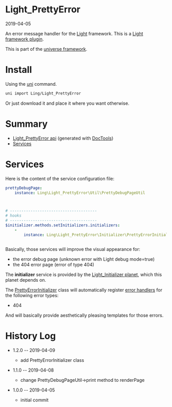 Light_PrettyError
===========
2019-04-05



An error message handler for the [Light](https://github.com/lingtalfi/Light) framework.
This is a [Light framework plugin](https://github.com/lingtalfi/Light/blob/master/doc/pages/plugin.md).


This is part of the [universe framework](https://github.com/karayabin/universe-snapshot).




Install
==========
Using the [uni](https://github.com/lingtalfi/universe-naive-importer) command.
```bash
uni import Ling/Light_PrettyError
```

Or just download it and place it where you want otherwise.






Summary
===========
- [Light_PrettyError api](https://github.com/lingtalfi/Light_PrettyError/blob/master/doc/api/Ling/Light_PrettyError.md) (generated with [DocTools](https://github.com/lingtalfi/DocTools))
- [Services](#services)



Services
=========

Here is the content of the service configuration file:

```yaml
prettyDebugPage:
    instance: Ling\Light_PrettyError\Util\PrettyDebugPageUtil



# --------------------------------------
# hooks
# --------------------------------------
$initializer.methods.setInitializers.initializers:
    -
        instance: Ling\Light_PrettyError\Initializer\PrettyErrorInitializer



```

Basically, those services will improve the visual appearance for:

- the error debug page (unknown error with Light debug mode=true)
- the 404 error page (error of type 404)


The **initializer** service is provided by the [Light_Initializer planet](https://github.com/lingtalfi/Light_Initializer), which this planet depends on.


The [PrettyErrorInitializer](https://github.com/lingtalfi/Light_PrettyError/blob/master/doc/api/Ling/Light_PrettyError/Initializer/PrettyErrorInitializer.md) class will
automatically register [error handlers](https://github.com/lingtalfi/Light/blob/master/doc/api/Ling/Light/Core/Light.md#error-handlers) for the following error types:

- 404

And will basically provide aesthetically pleasing templates for those errors.
 






History Log
=============
    
- 1.2.0 -- 2019-04-09

    - add PrettyErrorInitializer class
    
- 1.1.0 -- 2019-04-08

    - change PrettyDebugPageUtil->print method to renderPage
    
- 1.0.0 -- 2019-04-05

    - initial commit